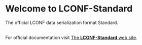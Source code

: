 # Welcome to LCONF-Standard

The official LCONF data serialization format Standard. <br /><br />

For official documentation visit [The **LCONF-Standard** web site](http://lconf.github.io/LCONF-Standard/).
